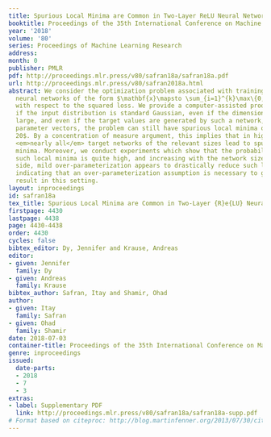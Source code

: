 ```yaml
---
title: Spurious Local Minima are Common in Two-Layer ReLU Neural Networks
booktitle: Proceedings of the 35th International Conference on Machine Learning
year: '2018'
volume: '80'
series: Proceedings of Machine Learning Research
address: 
month: 0
publisher: PMLR
pdf: http://proceedings.mlr.press/v80/safran18a/safran18a.pdf
url: http://proceedings.mlr.press/v80/safran2018a.html
abstract: We consider the optimization problem associated with training simple ReLU
  neural networks of the form $\mathbf{x}\mapsto \sum_{i=1}^{k}\max\{0,\mathbf{w}_i^⊤\mathbf{x}\}$
  with respect to the squared loss. We provide a computer-assisted proof that even
  if the input distribution is standard Gaussian, even if the dimension is arbitrarily
  large, and even if the target values are generated by such a network, with orthonormal
  parameter vectors, the problem can still have spurious local minima once $6\le k\le
  20$. By a concentration of measure argument, this implies that in high input dimensions,
  <em>nearly all</em> target networks of the relevant sizes lead to spurious local
  minima. Moreover, we conduct experiments which show that the probability of hitting
  such local minima is quite high, and increasing with the network size. On the positive
  side, mild over-parameterization appears to drastically reduce such local minima,
  indicating that an over-parameterization assumption is necessary to get a positive
  result in this setting.
layout: inproceedings
id: safran18a
tex_title: Spurious Local Minima are Common in Two-Layer {R}e{LU} Neural Networks
firstpage: 4430
lastpage: 4438
page: 4430-4438
order: 4430
cycles: false
bibtex_editor: Dy, Jennifer and Krause, Andreas
editor:
- given: Jennifer
  family: Dy
- given: Andreas
  family: Krause
bibtex_author: Safran, Itay and Shamir, Ohad
author:
- given: Itay
  family: Safran
- given: Ohad
  family: Shamir
date: 2018-07-03
container-title: Proceedings of the 35th International Conference on Machine Learning
genre: inproceedings
issued:
  date-parts:
  - 2018
  - 7
  - 3
extras:
- label: Supplementary PDF
  link: http://proceedings.mlr.press/v80/safran18a/safran18a-supp.pdf
# Format based on citeproc: http://blog.martinfenner.org/2013/07/30/citeproc-yaml-for-bibliographies/
---
```

